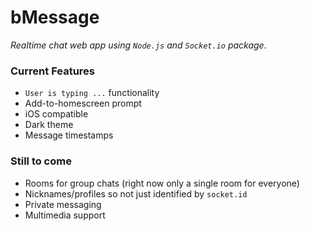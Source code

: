 # bMessage

_Realtime chat web app using `Node.js` and `Socket.io` package._

### Current Features

- `User is typing ...` functionality
- Add-to-homescreen prompt
- iOS compatible
- Dark theme
- Message timestamps

### Still to come

- Rooms for group chats (right now only a single room for everyone)
- Nicknames/profiles so not just identified by `socket.id`
- Private messaging
- Multimedia support
